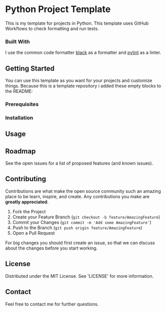 # Python Project Template
This is my template for projects in Python. This template uses GitHub Workflows to check formatting and run tests.

### Built With
I use the common code formatter [black](https://github.com/psf/black) as a formatter and [pylint](https://github.com/PyCQA/pylint) as a linter.

## Getting Started
You can use this template as you want for your projects and customize things. Because this is a template repository i added these empty blocks to the README:
### Prerequisites

### Installation

## Usage

## Roadmap
See the open issues for a list of proposed features (and known issues).

## Contributing
Contributions are what make the open source community such an amazing place to be learn, inspire, and create. Any contributions you make are **greatly appreciated**.
1. Fork the Project
2. Create your Feature Branch (`git checkout -b feature/AmazingFeature`)
3. Commit your Changes (`git commit -m 'Add some AmazingFeature'`)
4. Push to the Branch (`git push origin feature/AmazingFeature`)
5. Open a Pull Request

For big changes you should first create an issue, so that we can discuss about the changes before you start working.

## License
Distributed under the MIT License. See 'LICENSE' for more information.

## Contact
Feel free to contact me for further questions.